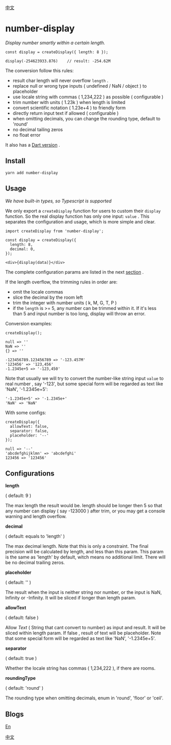 [中文](https://github.com/entronad/number-display/blob/master/README_CN.md) 

# number-display

*Display number smartly within a certain length.*

```
const display = createDisplay({ length: 8 });

display(-254623933.876)    // result: -254.62M
```

The conversion follow this rules:

- result char length will never overflow `length` .
- replace null or wrong type inputs ( undefined / NaN / object ) to placeholder
- use locale string with commas ( 1,234,222 ) as possible ( configurable )
- trim number with units ( 1.23k ) when length is limited
- convert scientific notation ( 1.23e+4 ) to friendly form
- directly return input text if allowed ( configurable )
- when omitting decimals, you can change the rounding type, default to 'round'
- no decimal tailing zeros
- no float error

It also has a [Dart version](https://github.com/entronad/number_display) .

## Install

```
yarn add number-display
```

## Usage

*We have built-in types, so Typescript is supported*

We only export a `createDisplay` function for users to custom their `display` function. So the real display function has only one input: `value` . This separates the configuration and usage, which is more simple and clear.

```
import createDisplay from 'number-display';

const display = createDisplay({
  length: 8,
  decimal: 0,
});

<div>{display(data)}</div>
```

The complete configuration params are listed in the next [section](#Configurations) .

If the length overflow, the trimming rules in order are:

- omit the locale commas
- slice the decimal by the room left
- trim the integer with number units ( k, M, G, T, P )
- if the `length` is >= 5, any number can be trimmed within it. If it's less than 5 and input number is too long, display will throw an error.

Conversion examples:

```
createDisplay();

null => ''
NaN => ''
{} => ''

-123456789.123456789 => '-123.457M'
'123456' => '123,456'
-1.2345e+5 => '-123,450'
```

Note that usually we will try to convert the number-like string input `value` to real number , say '-123', but some special form will be regarded as text like 'NaN', '-1.2345e+5':

```
'-1.2345e+5' => '-1.2345e+'
'NaN' => 'NaN'
```

With some configs:

```
createDisplay({
  allowText: false,
  separator: false,
  placeholder: '--'
});

null => '--'
'abcdefghijklmn' => 'abcdefghi'
123456 => '123456'
```

## Configurations

**length**

( default: 9 )

The max length the result would be. length should be longer then 5 so that any number can display ( say -123000 ) after trim, or you may get a console warning and length overflow.

**decimal**

( default: equals to 'length' )

The max decimal length. Note that this is only a constraint. The final precision will be calculated by length, and less than this param. This param is the same as 'length' by default, witch means no additional limit.  There will be no decimal trailing zeros.

**placeholder**

( default: '' )

The result when the input is neither string nor number, or the input is NaN, Infinity or -Infinity. It will be sliced if longer than length param.

**allowText**

( default: false )

Allow *Text* ( String that cant convert to number) as input and result. It will be sliced within length param. If false , result of text will be placeholder. Note that some special form will be regarded as text like 'NaN', '-1.2345e+5'.

**separator**

( default: true )

Whether the locale string has commas ( 1,234,222 ), if there are rooms.

**roundingType**

( default: 'round' )

The rounding type when omitting decimals, enum in 'round', 'floor' or 'ceil'.

## Blogs

[En](https://medium.com/front-end-weekly/displaying-numbers-in-frontend-2336323493c2) 

[中文](https://zhuanlan.zhihu.com/p/85536865) 